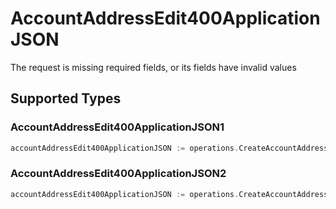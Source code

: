 # AccountAddressEdit400ApplicationJSON

The request is missing required fields, or its fields have invalid values


## Supported Types

### AccountAddressEdit400ApplicationJSON1

```go
accountAddressEdit400ApplicationJSON := operations.CreateAccountAddressEdit400ApplicationJSONAccountAddressEdit400ApplicationJSON1(operations.AccountAddressEdit400ApplicationJSON1{/* values here */})
```

### AccountAddressEdit400ApplicationJSON2

```go
accountAddressEdit400ApplicationJSON := operations.CreateAccountAddressEdit400ApplicationJSONAccountAddressEdit400ApplicationJSON2(operations.AccountAddressEdit400ApplicationJSON2{/* values here */})
```

